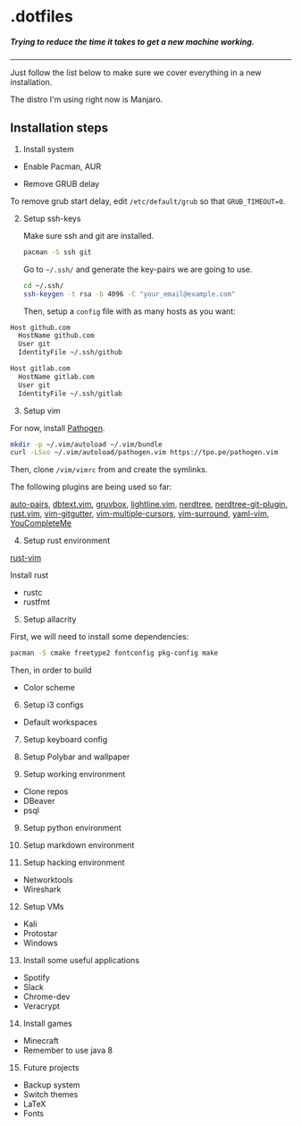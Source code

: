 # .dotfiles

##### Trying to reduce the time it takes to get a new machine working.

---

Just follow the list below to make sure we cover everything in a new installation.

The distro I'm using right now is Manjaro.

## Installation steps
1. Install system

  + Enable Pacman, AUR

  + Remove GRUB delay
  
  To remove grub start delay, edit `/etc/default/grub` so that `GRUB_TIMEOUT=0`.

2. Setup ssh-keys

   Make sure ssh and git are installed. 

   ```sh
   pacman -S ssh git
   ```

   Go to `~/.ssh/` and generate the key-pairs we are going to use.

   ```sh
   cd ~/.ssh/
   ssh-keygen -t rsa -b 4096 -C "your_email@example.com"
   ```

   Then, setup a `config` file with as many hosts as you want:

  ```sh
  Host github.com
	HostName github.com
	User git
	IdentityFile ~/.ssh/github

  Host gitlab.com
	HostName gitlab.com
	User git
	IdentityFile ~/.ssh/gitlab

  ```

3. Setup vim

  For now, install [Pathogen](https://github.com/tpope/vim-pathogen).

  ```sh
  mkdir -p ~/.vim/autoload ~/.vim/bundle
  curl -LSso ~/.vim/autoload/pathogen.vim https://tpo.pe/pathogen.vim
  ```

  Then, clone `/vim/vimrc` from and create the symlinks.

  The following plugins are being used so far:

  [auto-pairs](https://github.com/jiangmiao/auto-pairs), 
  [dbtext.vim](https://github.com/vim-scripts/dbext.vim), 
  [gruvbox](https://github.com/morhetz/gruvbox), 
  [lightline.vim](https://github.com/itchyny/lightline.vim), 
  [nerdtree](https://github.com/scrooloose/nerdtree), 
  [nerdtree-git-plugin](https://github.com/Xuyuanp/nerdtree-git-plugin), 
  [rust.vim](https://github.com/rust-lang/rust.vim), 
  [vim-gitgutter](https://github.com/airblade/vim-gitgutter), 
  [vim-multiple-cursors](https://github.com/terryma/vim-multiple-cursors), 
  [vim-surround](https://github.com/tpope/vim-surround), 
  [yaml-vim](https://github.com/mrk21/yaml-vim), 
  [YouCompleteMe](https://github.com/Valloric/YouCompleteMe)

4. Setup rust environment

  [rust-vim](https://github.com/ivanceras/rust-vim-setup)

  Install rust

  + rustc
  + rustfmt

5. Setup allacrity

  First, we will need to install some dependencies:

  ```sh
  pacman -S cmake freetype2 fontconfig pkg-config make
  ```

  Then, in order to build

  + Color scheme



6. Setup i3 configs

  + Default workspaces

7. Setup keyboard config

8. Setup Polybar and wallpaper

8. Setup working environment

  + Clone repos
  + DBeaver
  + psql

9. Setup python environment

10. Setup markdown environment

11. Setup hacking environment

  + Networktools
  + Wireshark

12. Setup VMs

  + Kali
  + Protostar
  + Windows

13. Install some useful applications

  + Spotify
  + Slack
  + Chrome-dev
  + Veracrypt

14. Install games

  + Minecraft
   + Remember to use java 8

15. Future projects
  + Backup system
  + Switch themes
  + LaTeX
  + Fonts
